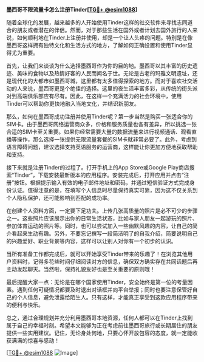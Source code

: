 **墨西哥不限流量卡怎么注册Tinder[[TG💪+ @esim1088](https://t.me/s/esim1088)]**

随着全球化的发展，越来越多的人开始使用Tinder这样的社交软件来寻找志同道合的朋友或者潜在的伴侣。然而，对于那些生活在国外或者计划去国外旅行的人来说，如何顺利地在Tinder上注册并使用，却是一个让人头疼的问题。特别是在像墨西哥这样拥有独特文化和生活方式的地方，了解如何正确设置和使用Tinder显得尤为重要。

首先，让我们来谈谈为什么选择墨西哥作为你的目的地。墨西哥以其丰富的历史遗迹、美味的食物以及热情好客的人民而闻名于世。无论是古老的玛雅文明遗址，还是现代化的大都市如墨西哥城，这里都有太多值得探索的地方。而对于喜欢社交活动的人来说，墨西哥更是个绝佳的选择。这里的夜生活丰富多彩，从传统的街头派对到高端俱乐部应有尽有。因此，在这样一个充满活力的社会环境中，使用Tinder可以帮助你更快地融入当地文化，并结识新朋友。

那么，如何在墨西哥成功注册并使用Tinder呢？第一步当然是购买一张适合你的SIM卡。由于墨西哥网络运营商众多，价格和服务质量也各有差异，所以挑选一张合适的SIM卡至关重要。如果你经常需要大量的数据流量来进行视频通话、观看直播等操作，那么选择一张提供无限流量套餐的SIM卡就非常必要了。此外，考虑到语言障碍问题，建议选择支持英语服务的运营商，这样能让你更加方便地获取帮助和支持。

接下来就是注册Tinder的过程了。打开手机上的App Store或Google Play商店搜索“Tinder”，下载安装最新版本的应用程序。安装完成后，打开应用并点击“注册”按钮。根据提示输入有效的电子邮件地址和密码，并通过短信验证方式完成身份认证。值得注意的是，在填写个人信息时尽量保持真实可靠，因为这不仅关系到个人隐私保护，还可能影响到匹配的成功率。

在创建个人资料方面，一定要下足功夫。上传几张高质量的照片是必不可少的步骤之一。这些照片应该展示出你的日常生活状态，比如与家人朋友一起游玩的照片、参加体育运动的照片等。同时，也可以尝试加入一些幽默风趣的内容，让自己的简介看起来生动有趣。另外，不要忘记撰写一段简洁明了的自我介绍，简要说明自己的兴趣爱好、职业背景等内容，这样可以让别人对你有一个初步的认识。

当所有准备工作都完成后，就可以开始享受Tinder带来的乐趣了！在浏览其他用户资料时，记得多花些时间仔细阅读对方的信息，确保双方确实存在共同话题后再主动发起聊天。当然啦，保持礼貌友好也是至关重要的原则哦！

最后提醒大家一点：无论是在哪个国家使用Tinder，安全始终是第一位的考量因素。遇到任何可疑情况都要及时退出对话框并向平台举报；同时也要注意保管好自己的个人信息，避免泄露给陌生人。只有这样，才能真正享受到这款应用程序带来的便利与快乐。

总之，通过合理规划并充分利用墨西哥本地资源，任何人都可以在Tinder上找到属于自己的幸福时刻。希望本文能够为正在考虑前往墨西哥旅行或长期居住的朋友提供一些实用建议。记住，无论身处何地，只要心怀开放包容的态度，就一定能收获满满的惊喜与感动！

[[TG💪+ @esim1088](https://t.me/s/esim1088) ![Image](https://i.postimg.cc/4NQfJmqS/Snipaste-2025-05-13-00-14-12.png)]